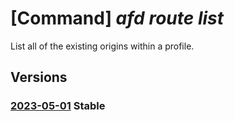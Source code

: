 # [Command] _afd route list_

List all of the existing origins within a profile.

## Versions

### [2023-05-01](/Resources/mgmt-plane/L3N1YnNjcmlwdGlvbnMve30vcmVzb3VyY2Vncm91cHMve30vcHJvdmlkZXJzL21pY3Jvc29mdC5jZG4vcHJvZmlsZXMve30vYWZkZW5kcG9pbnRzL3t9L3JvdXRlcw==/2023-05-01.xml) **Stable**

<!-- mgmt-plane /subscriptions/{}/resourcegroups/{}/providers/microsoft.cdn/profiles/{}/afdendpoints/{}/routes 2023-05-01 -->
